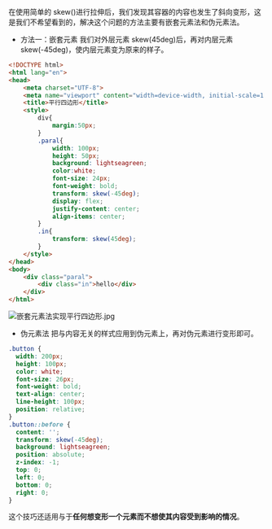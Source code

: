 在使用简单的 skew()进行拉伸后，我们发现其容器的内容也发生了斜向变形，这是我们不希望看到的，解决这个问题的方法主要有嵌套元素法和伪元素法。

- 方法一：嵌套元素
  我们对外层元素 skew(45deg)后，再对内层元素 skew(-45deg)，使内层元素变为原来的样子。

```html
<!DOCTYPE html>
<html lang="en">
<head>
    <meta charset="UTF-8">
    <meta name="viewport" content="width=device-width, initial-scale=1.0">
    <title>平行四边形</title>
    <style>
        div{
            margin:50px;
        }
        .paral{
            width: 100px;
            height: 50px;
            background: lightseagreen;
            color:white;
            font-size: 24px;
            font-weight: bold;
            transform: skew(-45deg);
            display: flex;
            justify-content: center;
            align-items: center;
        }
        .in{
            transform: skew(45deg);
        }
    </style>
</head>
<body>
    <div class="paral">
        <div class="in">hello</div>
    </div>
</html>
```

![嵌套元素法实现平行四边形.jpg](https://upload-images.jianshu.io/upload_images/13613564-8c54f80c01296c50.jpg?imageMogr2/auto-orient/strip%7CimageView2/2/w/1240)

- 伪元素法
  把与内容无关的样式应用到伪元素上，再对伪元素进行变形即可。

```css
.button {
  width: 200px;
  height: 100px;
  color: white;
  font-size: 26px;
  font-weight: bold;
  text-align: center;
  line-height: 100px;
  position: relative;
}
.button::before {
  content: '';
  transform: skew(-45deg);
  background: lightseagreen;
  position: absolute;
  z-index: -1;
  top: 0;
  left: 0;
  bottom: 0;
  right: 0;
}
```

这个技巧还适用与于**任何想变形一个元素而不想使其内容受到影响的情况**。
